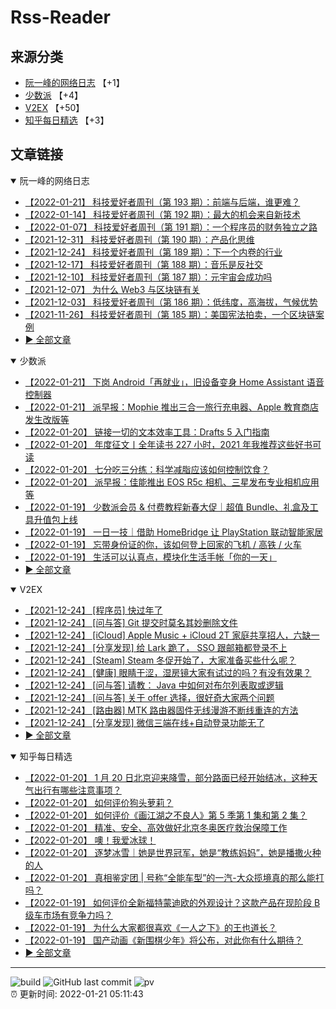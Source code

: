 # Rss-Reader

## 来源分类

* [阮一峰的网络日志](#阮一峰的网络日志) 【+1】
* [少数派](#少数派) 【+4】
* [V2EX](#V2EX) 【+50】
* [知乎每日精选](#知乎每日精选) 【+3】

## 文章链接

<details open>
    <summary id="阮一峰的网络日志">
     阮一峰的网络日志
    </summary>


* [【2022-01-21】 科技爱好者周刊（第 193 期）：前端与后端，谁更难？](http://www.ruanyifeng.com/blog/2022/01/weekly-issue-193.html)
* [【2022-01-14】 科技爱好者周刊（第 192 期）：最大的机会来自新技术](http://www.ruanyifeng.com/blog/2022/01/weekly-issue-192.html)
* [【2022-01-07】 科技爱好者周刊（第 191 期）：一个程序员的财务独立之路](http://www.ruanyifeng.com/blog/2022/01/weekly-issue-191.html)
* [【2021-12-31】 科技爱好者周刊（第 190 期）：产品化思维](http://www.ruanyifeng.com/blog/2021/12/weekly-issue-190.html)
* [【2021-12-24】 科技爱好者周刊（第 189 期）：下一个内卷的行业](http://www.ruanyifeng.com/blog/2021/12/weekly-issue-189.html)
* [【2021-12-17】 科技爱好者周刊（第 188 期）：音乐是反社交](http://www.ruanyifeng.com/blog/2021/12/weekly-issue-188.html)
* [【2021-12-10】 科技爱好者周刊（第 187 期）：元宇宙会成功吗](http://www.ruanyifeng.com/blog/2021/12/weekly-issue-187.html)
* [【2021-12-07】 为什么 Web3 与区块链有关](http://www.ruanyifeng.com/blog/2021/12/web3.html)
* [【2021-12-03】 科技爱好者周刊（第 186 期）：低纬度，高海拔，气候优势](http://www.ruanyifeng.com/blog/2021/12/weekly-issue-186.html)
* [【2021-11-26】 科技爱好者周刊（第 185 期）：美国宪法拍卖，一个区块链案例](http://www.ruanyifeng.com/blog/2021/11/weekly-issue-185.html)
* [:arrow_forward: 全部文章](data/阮一峰的网络日志.md)
</details>

<details open>
    <summary id="少数派">
     少数派
    </summary>


* [【2022-01-21】 下岗 Android「再就业」，旧设备变身 Home Assistant 语音控制器](https://sspai.com/post/70970)
* [【2022-01-21】 派早报：Mophie 推出三合一旅行充电器、Apple 教育商店发生改版等](https://sspai.com/post/71063)
* [【2022-01-20】 链接一切的文本效率工具：Drafts 5 入门指南](https://sspai.com/post/71048)
* [【2022-01-20】 年度征文丨全年读书 227 小时，2021 年我推荐这些好书可读](https://sspai.com/post/70927)
* [【2022-01-20】 七分吃三分练：科学减脂应该如何控制饮食？](https://sspai.com/post/70911)
* [【2022-01-20】 派早报：佳能推出 EOS R5c 相机、三星发布专业相机应用等](https://sspai.com/post/71041)
* [【2022-01-19】 少数派会员 & 付费教程新春大促｜超值 Bundle、礼盒及工具升值包上线](https://sspai.com/post/71033)
* [【2022-01-19】 一日一技｜借助 HomeBridge 让 PlayStation 联动智能家居](https://sspai.com/post/70986)
* [【2022-01-19】 忘带身份证的你，该如何登上回家的飞机 / 高铁 / 火车](https://sspai.com/post/71024)
* [【2022-01-19】 生活可以认真点，模块化生活手帐「你的一天」](https://sspai.com/post/70967)
* [:arrow_forward: 全部文章](data/少数派.md)
</details>

<details open>
    <summary id="V2EX">
     V2EX
    </summary>


* [【2021-12-24】 [程序员] 快过年了](https://www.v2ex.com/t/824201)
* [【2021-12-24】 [问与答] Git 提交时莫名其妙删除文件](https://www.v2ex.com/t/824200)
* [【2021-12-24】 [iCloud] Apple Music + iCloud 2T 家庭共享招人，六缺一](https://www.v2ex.com/t/824199)
* [【2021-12-24】 [分享发现] 给 Lark 跪了， SSO 跟邮箱都登录不上](https://www.v2ex.com/t/824198)
* [【2021-12-24】 [Steam] Steam 冬促开始了，大家准备买些什么呢？](https://www.v2ex.com/t/824197)
* [【2021-12-24】 [健康] 眼睛干涩，湿房镜大家有试过的吗？有没有效果？](https://www.v2ex.com/t/824196)
* [【2021-12-24】 [问与答] 请教： Java 中如何对布尔列表取或逻辑](https://www.v2ex.com/t/824194)
* [【2021-12-24】 [问与答] 关于 offer 选择，很好奇大家两个问题](https://www.v2ex.com/t/824192)
* [【2021-12-24】 [路由器] MTK 路由器固件无线漫游不断线重连的方法](https://www.v2ex.com/t/824191)
* [【2021-12-24】 [分享发现] 微信三端在线+自动登录功能无了](https://www.v2ex.com/t/824190)
* [:arrow_forward: 全部文章](data/V2EX.md)
</details>

<details open>
    <summary id="知乎每日精选">
     知乎每日精选
    </summary>


* [【2022-01-20】 1 月 20 日北京迎来降雪，部分路面已经开始结冰，这种天气出行有哪些注意事项？](http://www.zhihu.com/question/512530646/answer/2318404510?utm_campaign=rss&utm_medium=rss&utm_source=rss&utm_content=title)
* [【2022-01-20】 如何评价狗头萝莉？](http://www.zhihu.com/question/459499838/answer/2318371038?utm_campaign=rss&utm_medium=rss&utm_source=rss&utm_content=title)
* [【2022-01-20】 如何评价《画江湖之不良人》第 5 季第 1 集和第 2 集？](http://www.zhihu.com/question/511972728/answer/2318228157?utm_campaign=rss&utm_medium=rss&utm_source=rss&utm_content=title)
* [【2022-01-20】 精准、安全、高效做好北京冬奥医疗救治保障工作](http://zhuanlan.zhihu.com/p/450256908?utm_campaign=rss&utm_medium=rss&utm_source=rss&utm_content=title)
* [【2022-01-20】 噢！我爱冰球！](http://zhuanlan.zhihu.com/p/458972929?utm_campaign=rss&utm_medium=rss&utm_source=rss&utm_content=title)
* [【2022-01-20】 逐梦冰雪｜她是世界冠军，她是“教练妈妈”，她是播撒火种的人](http://zhuanlan.zhihu.com/p/458957819?utm_campaign=rss&utm_medium=rss&utm_source=rss&utm_content=title)
* [【2022-01-20】 真相鉴定团 | 号称“全能车型”的一汽-大众揽境真的那么能打吗？](http://www.zhihu.com/question/467118683/answer/1961003005?utm_campaign=rss&utm_medium=rss&utm_source=rss&utm_content=title)
* [【2022-01-19】 如何评价全新福特蒙迪欧的外观设计？这款产品在现阶段 B 级车市场有竞争力吗？](http://www.zhihu.com/question/512059376/answer/2316898782?utm_campaign=rss&utm_medium=rss&utm_source=rss&utm_content=title)
* [【2022-01-19】 为什么大家都很喜欢《一人之下》的王也道长？](http://www.zhihu.com/question/272241991/answer/2316813666?utm_campaign=rss&utm_medium=rss&utm_source=rss&utm_content=title)
* [【2022-01-19】 国产动画《新围棋少年》将公布，对此你有什么期待？](http://www.zhihu.com/question/511763417/answer/2315773403?utm_campaign=rss&utm_medium=rss&utm_source=rss&utm_content=title)
* [:arrow_forward: 全部文章](data/知乎每日精选.md)
</details>


---

![build](https://github.com/LikaiLee/rss-reader/workflows/rss%20reader/badge.svg)
![GitHub last commit](https://img.shields.io/github/last-commit/likailee/rss-reader)
![pv](https://pageview.vercel.app/?github_user=likailee) <br>
:alarm_clock: 更新时间: 2022-01-21 05:11:43